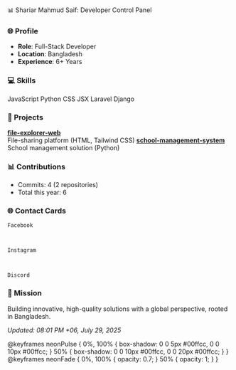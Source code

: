 📊 Shariar Mahmud Saif: Developer Control Panel




### 🌐 Profile
- **Role**: Full-Stack Developer  
- **Location**: Bangladesh  
- **Experience**: 6+ Years  




### 💻 Skills

   JavaScript
   Python
   CSS
   JSX
   Laravel
   Django




### 🌟 Projects

   **[file-explorer-web](https://github.com/ShariarMahmudSaif/file-explorer-web)**  
  File-sharing platform (HTML, Tailwind CSS)
   **[school-management-system](https://github.com/ShariarMahmudSaif/school-management-system)**  
  School management solution (Python)




### 📊 Contributions
- Commits: 4 (2 repositories)  
- Total this year: 6  




### 🌐 Contact Cards

  
      
    Facebook
  
  
      
    Instagram
  
  
      
    Discord
  




### 🎯 Mission
Building innovative, high-quality solutions with a global perspective, rooted in Bangladesh.





  *Updated: 08:01 PM +06, July 29, 2025*



@keyframes neonPulse {
  0%, 100% { box-shadow: 0 0 5px #00ffcc, 0 0 10px #00ffcc; }
  50% { box-shadow: 0 0 10px #00ffcc, 0 0 20px #00ffcc; }
}
@keyframes neonFade {
  0%, 100% { opacity: 0.7; }
  50% { opacity: 1; }
}
